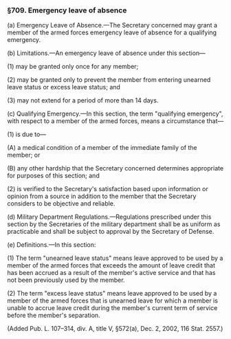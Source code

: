 ### §709. Emergency leave of absence ###

(a) Emergency Leave of Absence.—The Secretary concerned may grant a member of the armed forces emergency leave of absence for a qualifying emergency.

(b) Limitations.—An emergency leave of absence under this section—

(1) may be granted only once for any member;

(2) may be granted only to prevent the member from entering unearned leave status or excess leave status; and

(3) may not extend for a period of more than 14 days.

(c) Qualifying Emergency.—In this section, the term "qualifying emergency", with respect to a member of the armed forces, means a circumstance that—

(1) is due to—

(A) a medical condition of a member of the immediate family of the member; or

(B) any other hardship that the Secretary concerned determines appropriate for purposes of this section; and

(2) is verified to the Secretary's satisfaction based upon information or opinion from a source in addition to the member that the Secretary considers to be objective and reliable.

(d) Military Department Regulations.—Regulations prescribed under this section by the Secretaries of the military department shall be as uniform as practicable and shall be subject to approval by the Secretary of Defense.

(e) Definitions.—In this section:

(1) The term "unearned leave status" means leave approved to be used by a member of the armed forces that exceeds the amount of leave credit that has been accrued as a result of the member's active service and that has not been previously used by the member.

(2) The term "excess leave status" means leave approved to be used by a member of the armed forces that is unearned leave for which a member is unable to accrue leave credit during the member's current term of service before the member's separation.

(Added Pub. L. 107–314, div. A, title V, §572(a), Dec. 2, 2002, 116 Stat. 2557.)